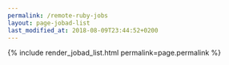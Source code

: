 ```yaml
---
permalink: /remote-ruby-jobs
layout: page-jobad-list
last_modified_at: 2018-08-09T23:44:52+0200
---
```

{% include render_jobad_list.html permalink=page.permalink %}
